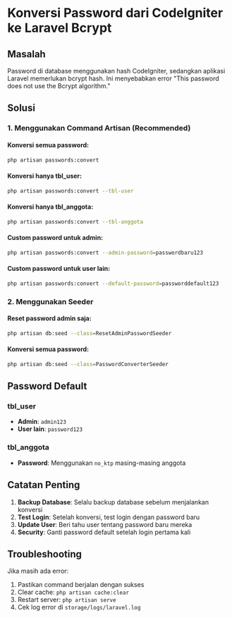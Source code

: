 # Konversi Password dari CodeIgniter ke Laravel Bcrypt

## Masalah
Password di database menggunakan hash CodeIgniter, sedangkan aplikasi Laravel memerlukan bcrypt hash. Ini menyebabkan error "This password does not use the Bcrypt algorithm."

## Solusi

### 1. Menggunakan Command Artisan (Recommended)

#### Konversi semua password:
```bash
php artisan passwords:convert
```

#### Konversi hanya tbl_user:
```bash
php artisan passwords:convert --tbl-user
```

#### Konversi hanya tbl_anggota:
```bash
php artisan passwords:convert --tbl-anggota
```

#### Custom password untuk admin:
```bash
php artisan passwords:convert --admin-password=passwordbaru123
```

#### Custom password untuk user lain:
```bash
php artisan passwords:convert --default-password=passworddefault123
```

### 2. Menggunakan Seeder

#### Reset password admin saja:
```bash
php artisan db:seed --class=ResetAdminPasswordSeeder
```

#### Konversi semua password:
```bash
php artisan db:seed --class=PasswordConverterSeeder
```

## Password Default

### tbl_user
- **Admin**: `admin123`
- **User lain**: `password123`

### tbl_anggota
- **Password**: Menggunakan `no_ktp` masing-masing anggota

## Catatan Penting

1. **Backup Database**: Selalu backup database sebelum menjalankan konversi
2. **Test Login**: Setelah konversi, test login dengan password baru
3. **Update User**: Beri tahu user tentang password baru mereka
4. **Security**: Ganti password default setelah login pertama kali

## Troubleshooting

Jika masih ada error:
1. Pastikan command berjalan dengan sukses
2. Clear cache: `php artisan cache:clear`
3. Restart server: `php artisan serve`
4. Cek log error di `storage/logs/laravel.log`

